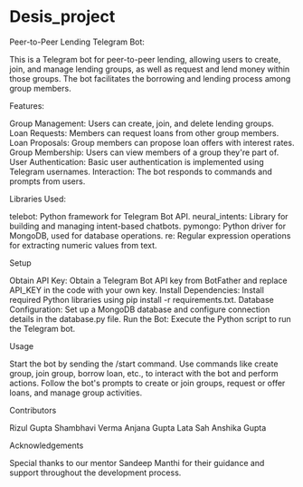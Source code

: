 # Desis_project

Peer-to-Peer Lending Telegram Bot:

This is a Telegram bot for peer-to-peer lending, allowing users to create, join, and manage lending groups, as well as request and lend money within those groups. The bot facilitates the borrowing and lending process among group members.

Features:

Group Management: Users can create, join, and delete lending groups.
Loan Requests: Members can request loans from other group members.
Loan Proposals: Group members can propose loan offers with interest rates.
Group Membership: Users can view members of a group they're part of.
User Authentication: Basic user authentication is implemented using Telegram usernames.
Interaction: The bot responds to commands and prompts from users.

Libraries Used:

telebot: Python framework for Telegram Bot API.
neural_intents: Library for building and managing intent-based chatbots.
pymongo: Python driver for MongoDB, used for database operations.
re: Regular expression operations for extracting numeric values from text.

Setup

Obtain API Key: Obtain a Telegram Bot API key from BotFather and replace API_KEY in the code with your own key.
Install Dependencies: Install required Python libraries using pip install -r requirements.txt.
Database Configuration: Set up a MongoDB database and configure connection details in the database.py file.
Run the Bot: Execute the Python script to run the Telegram bot.

Usage

Start the bot by sending the /start command.
Use commands like create group, join group, borrow loan, etc., to interact with the bot and perform actions.
Follow the bot's prompts to create or join groups, request or offer loans, and manage group activities.

Contributors

Rizul Gupta
Shambhavi Verma
Anjana Gupta
Lata Sah
Anshika Gupta

Acknowledgements

Special thanks to our mentor Sandeep Manthi for their guidance and support throughout the development process.
